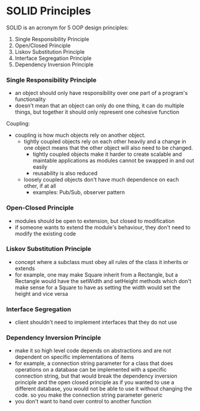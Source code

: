 # SOLID Principles

SOLID is an acronym for 5 OOP design principles:
1. Single Responsibility Principle
2. Open/Closed Principle
3. Liskov Substitution Principle
4. Interface Segregation Principle
5. Dependency Inversion Principle

<h3>Single Responsibility Principle</h3>

- an object should only have responsibility over one part of a program's functionality
- doesn't mean that an object can only do one thing, it can do multiple things, but together it should only represent one cohesive function

Coupling:
- coupling is how much objects rely on another object. 
    - tightly coupled objects rely on each other heavily and a change in one object means that the other object will also need to be changed. 
        - tightly coupled objects make it harder to create scalable and maintable applications as modules cannot be swapped in and out easily
        - reusability is also reduced
    - loosely coupled objects don't have much dependence on each other, if at all
        - examples: Pub/Sub, observer pattern
<h3>Open-Closed Principle</h3>

- modules should be open to extension, but closed to modification
- if someone wants to extend the module's behaviour, they don't need to modify the existing code

<h3>Liskov Substitution Principle</h3>

- concept where a subclass must obey all rules of the class it inherits or extends
- for example, one may make Square inherit from a Rectangle, but a Rectangle would have the setWidth and setHeight methods which don't make sense for a Square to have as setting the width would set the height and vice versa

<h3>Interface Segregation</h3>

- client shouldn't need to implement interfaces that they do not use

<h3>Dependency Inversion Principle</h3>

- make it so high level code depends on abstractions and are not dependent on specific implementations of items
- for example, a connection string parameter for a class that does operations on a database can be implemented with a specific connection string, but that would break the dependency inversion principle and the open closed principle as if you wanted to use a different database, you would not be able to use it without changing the code. so you make the connection string parameter generic
- you don't want to hand over control to another function